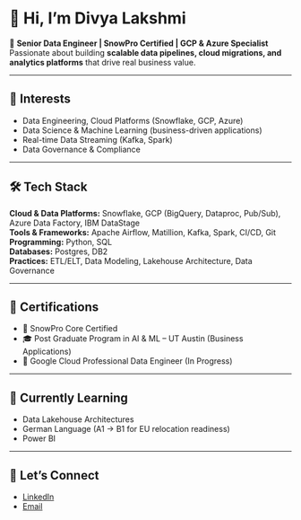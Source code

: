 # 👋 Hi, I’m Divya Lakshmi  

🚀 **Senior Data Engineer | SnowPro Certified | GCP & Azure Specialist**  
Passionate about building **scalable data pipelines, cloud migrations, and analytics platforms** that drive real business value.  

---

## 👀 Interests
- Data Engineering, Cloud Platforms (Snowflake, GCP, Azure)  
- Data Science & Machine Learning (business-driven applications)  
- Real-time Data Streaming (Kafka, Spark)  
- Data Governance & Compliance   

---

## 🛠️ Tech Stack
**Cloud & Data Platforms:** Snowflake, GCP (BigQuery, Dataproc, Pub/Sub), Azure Data Factory, IBM DataStage  
**Tools & Frameworks:** Apache Airflow,  Matillion, Kafka, Spark, CI/CD, Git  
**Programming:** Python, SQL  
**Databases:** Postgres, DB2  
**Practices:** ETL/ELT, Data Modeling, Lakehouse Architecture, Data Governance  

---
 

## 📜 Certifications
- 🏅 SnowPro Core Certified  
- 🎓 Post Graduate Program in AI & ML – UT Austin (Business Applications)  
- 🎯 Google Cloud Professional Data Engineer (In Progress)  

---

## 🌱 Currently Learning
- Data Lakehouse Architectures  
- German Language (A1 → B1 for EU relocation readiness)
- Power BI 

---

## 🤝 Let’s Connect
- [LinkedIn](https://linkedin.com/in/divyalakshmib)  
- [Email](mailto:divyalakshmi.b01@gmail.com)  
